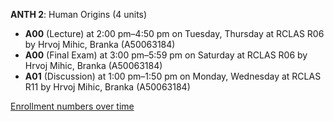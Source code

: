 **ANTH 2**: Human Origins (4 units)

- **A00** (Lecture) at 2:00 pm–4:50 pm on Tuesday, Thursday at RCLAS R06 by Hrvoj Mihic, Branka (A50063184)
- **A00** (Final Exam) at 3:00 pm–5:59 pm on Saturday at RCLAS R06 by Hrvoj Mihic, Branka (A50063184)
- **A01** (Discussion) at 1:00 pm–1:50 pm on Monday, Wednesday at RCLAS R11 by Hrvoj Mihic, Branka (A50063184)

[Enrollment numbers over time](./ANTH2.tsv)
